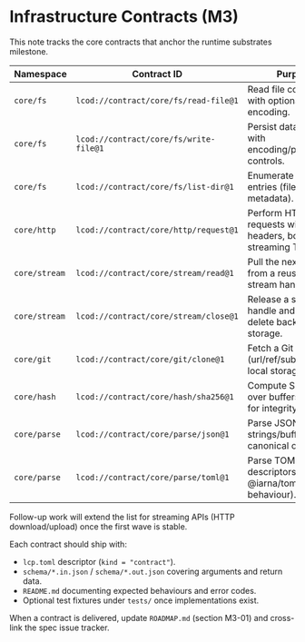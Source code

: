# Infrastructure Contracts (M3)

This note tracks the core contracts that anchor the runtime substrates milestone.

| Namespace | Contract ID | Purpose | Status |
|-----------|-------------|---------|--------|
| `core/fs` | `lcod://contract/core/fs/read-file@1` | Read file contents with optional encoding. | ✅ |
| `core/fs` | `lcod://contract/core/fs/write-file@1` | Persist data to disk with encoding/permissions controls. | ✅ |
| `core/fs` | `lcod://contract/core/fs/list-dir@1` | Enumerate directory entries (files/folders, metadata). | ✅ |
| `core/http` | `lcod://contract/core/http/request@1` | Perform HTTP requests with headers, body, streaming TBD. | ✅ |
| `core/stream` | `lcod://contract/core/stream/read@1` | Pull the next chunk from a reusable stream handle. | ✅ |
| `core/stream` | `lcod://contract/core/stream/close@1` | Release a stream handle and optionally delete backing storage. | ✅ |
| `core/git` | `lcod://contract/core/git/clone@1` | Fetch a Git repository (url/ref/subdir) onto local storage. | ⏳ |
| `core/hash` | `lcod://contract/core/hash/sha256@1` | Compute SHA-256 over buffers/streams for integrity. | ⏳ |
| `core/parse` | `lcod://contract/core/parse/json@1` | Parse JSON strings/buffers into canonical objects. | ⏳ |
| `core/parse` | `lcod://contract/core/parse/toml@1` | Parse TOML descriptors (mirrors @iarna/toml behaviour). | ⏳ |

Follow-up work will extend the list for streaming APIs (HTTP download/upload) once the first wave is stable.

Each contract should ship with:

- `lcp.toml` descriptor (`kind = "contract"`).
- `schema/*.in.json` / `schema/*.out.json` covering arguments and return data.
- `README.md` documenting expected behaviours and error codes.
- Optional test fixtures under `tests/` once implementations exist.

When a contract is delivered, update `ROADMAP.md` (section M3-01) and cross-link the spec issue tracker.
